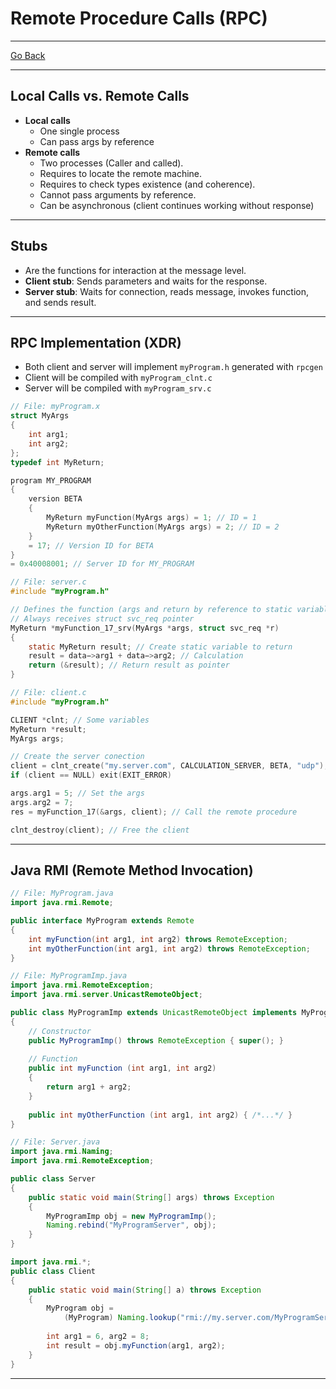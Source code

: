# Remote Procedure Calls (RPC)
---
[Go Back](UNIOVI/3S2_DistSys/README.md)

---
## Local Calls vs. Remote Calls
- **Local calls**
	- One single process
	- Can pass args by reference
- **Remote calls**
	- Two processes (Caller and called).
	- Requires to locate the remote machine.
	- Requires to check types existence (and coherence).
	- Cannot pass arguments by reference.
	- Can be asynchronous (client continues working without response)
---
## Stubs
- Are the functions for interaction at the message level.
- **Client stub**: Sends parameters and waits for the response.
- **Server stub**: Waits for connection, reads message, invokes function, and sends result.
---
## RPC Implementation (XDR)
- Both client and server will implement `myProgram.h` generated with `rpcgen`
- Client will be compiled with `myProgram_clnt.c`
- Server will be compiled with `myProgram_srv.c`
```C
// File: myProgram.x
struct MyArgs
{
	int arg1;
	int arg2;
};
typedef int MyReturn;

program MY_PROGRAM
{
	version BETA 
	{
		MyReturn myFunction(MyArgs args) = 1; // ID = 1
		MyReturn myOtherFunction(MyArgs args) = 2; // ID = 2
	}
	= 17; // Version ID for BETA
}
= 0x40008001; // Server ID for MY_PROGRAM
```

```C
// File: server.c
#include "myProgram.h"

// Defines the function (args and return by reference to static variable)
// Always receives struct svc_req pointer
MyReturn *myFunction_17_srv(MyArgs *args, struct svc_req *r)
{
	static MyReturn result; // Create static variable to return
	result = data−>arg1 + data−>arg2; // Calculation
	return (&result); // Return result as pointer
}
```

```C
// File: client.c
#include "myProgram.h"

CLIENT *clnt; // Some variables
MyReturn *result;
MyArgs args;

// Create the server conection
client = clnt_create("my.server.com", CALCULATION_SERVER, BETA, "udp");
if (client == NULL) exit(EXIT_ERROR)

args.arg1 = 5; // Set the args
args.arg2 = 7;
res = myFunction_17(&args, client); // Call the remote procedure

clnt_destroy(client); // Free the client
```
---
## Java RMI (Remote Method Invocation)
```java
// File: MyProgram.java
import java.rmi.Remote;

public interface MyProgram extends Remote
{
	int myFunction(int arg1, int arg2) throws RemoteException;
	int myOtherFunction(int arg1, int arg2) throws RemoteException;
}
```

```java
// File: MyProgramImp.java
import java.rmi.RemoteException;
import java.rmi.server.UnicastRemoteObject;

public class MyProgramImp extends UnicastRemoteObject implements MyProgram
{
	// Constructor
	public MyProgramImp() throws RemoteException { super(); }
	
	// Function
	public int myFunction (int arg1, int arg2)
	{
		return arg1 + arg2;
	}
	
	public int myOtherFunction (int arg1, int arg2) { /*...*/ }
}
```

```java
// File: Server.java
import java.rmi.Naming;
import java.rmi.RemoteException;

public class Server
{
	public static void main(String[] args) throws Exception
	{
		MyProgramImp obj = new MyProgramImp();
		Naming.rebind("MyProgramServer", obj);
	}
}
```

```java
import java.rmi.*;
public class Client
{
	public static void main(String[] a) throws Exception
	{
		MyProgram obj =
			(MyProgram) Naming.lookup("rmi://my.server.com/MyProgramServer");
			
		int arg1 = 6, arg2 = 8;
		int result = obj.myFunction(arg1, arg2);
	}
}
```
---